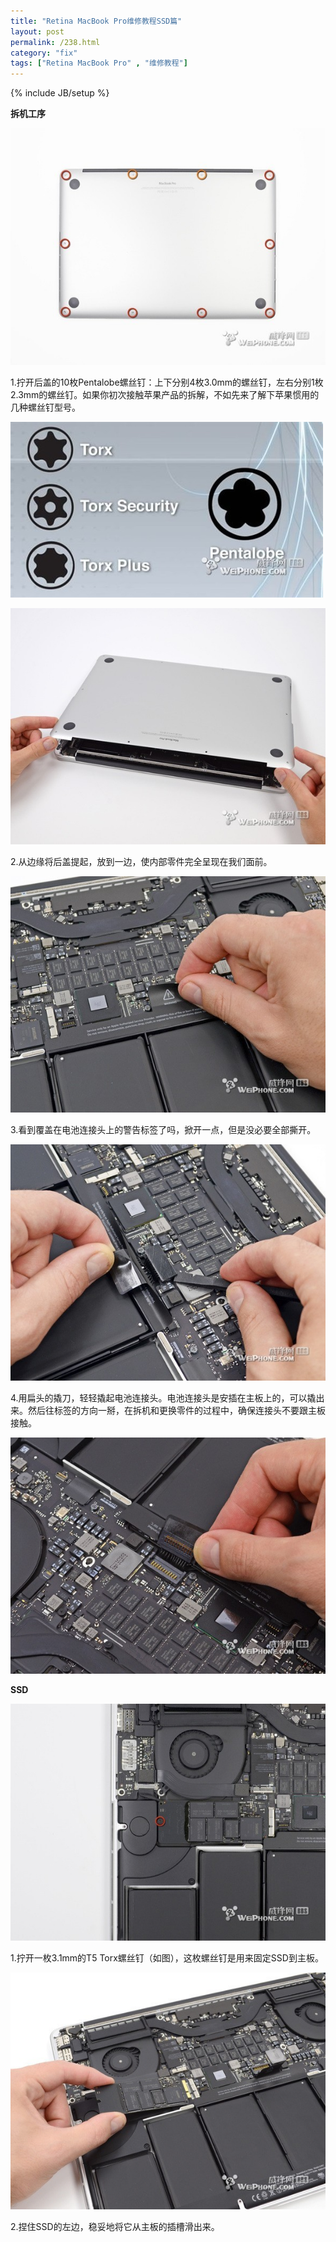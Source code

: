 ```yaml
---
title: "Retina MacBook Pro维修教程SSD篇"
layout: post
permalink: /238.html
category: "fix"
tags: ["Retina MacBook Pro" , "维修教程"]
---
```

{% include JB/setup %}

**拆机工序**


  <a href="/wp-content/uploads/sinapicv2-backup/238-ww3-bmiddle-a316108djw1enwmi9y7acj20gf0ccmxe.jpg" target="_blank"><img src="/wp-content/uploads/sinapicv2-backup/238-ww3-large-a316108djw1enwmi9y7acj20gf0ccmxe.jpg" alt="Retina MacBook Pro维修教程SSD篇" /></a>


1.拧开后盖的10枚Pentalobe螺丝钉：上下分别4枚3.0mm的螺丝钉，左右分别1枚2.3mm的螺丝钉。如果你初次接触苹果产品的拆解，不如先来了解下苹果惯用的几种螺丝钉型号。


  <a href="/wp-content/uploads/sinapicv2-backup/238-ww2-bmiddle-a316108djw1enwmih6mwsj20dw07t0t7.jpg" target="_blank"><img src="/wp-content/uploads/sinapicv2-backup/238-ww2-large-a316108djw1enwmih6mwsj20dw07t0t7.jpg" alt="Retina MacBook Pro维修教程SSD篇" /></a>



  <a href="/wp-content/uploads/sinapicv2-backup/238-ww3-bmiddle-a316108djw1enwmiktc4aj20gf0ccwf1.jpg" target="_blank"><img src="/wp-content/uploads/sinapicv2-backup/238-ww3-large-a316108djw1enwmiktc4aj20gf0ccwf1.jpg" alt="Retina MacBook Pro维修教程SSD篇" /></a>


2.从边缘将后盖提起，放到一边，使内部零件完全呈现在我们面前。


  <a href="/wp-content/uploads/sinapicv2-backup/238-ww2-bmiddle-a316108djw1enwmir2gguj20gg0cc40c.jpg" target="_blank"><img src="/wp-content/uploads/sinapicv2-backup/238-ww2-large-a316108djw1enwmir2gguj20gg0cc40c.jpg" alt="Retina MacBook Pro维修教程SSD篇" /></a>


3.看到覆盖在电池连接头上的警告标签了吗，掀开一点，但是没必要全部撕开。


  <a href="/wp-content/uploads/sinapicv2-backup/238-ww3-bmiddle-a316108djw1enwmiw3g40j20gg0ccmz9.jpg" target="_blank"><img src="/wp-content/uploads/sinapicv2-backup/238-ww3-large-a316108djw1enwmiw3g40j20gg0ccmz9.jpg" alt="Retina MacBook Pro维修教程SSD篇" /></a>


4.用扁头的撬刀，轻轻撬起电池连接头。电池连接头是安插在主板上的，可以撬出来。然后往标签的方向一掰，在拆机和更换零件的过程中，确保连接头不要跟主板接触。


  <a href="/wp-content/uploads/sinapicv2-backup/238-ww3-bmiddle-a316108djw1enwmj0fnrej20gg0ccjtl.jpg" target="_blank"><img src="/wp-content/uploads/sinapicv2-backup/238-ww3-large-a316108djw1enwmj0fnrej20gg0ccjtl.jpg" alt="Retina MacBook Pro维修教程SSD篇" /></a>


**SSD**


  <a href="/wp-content/uploads/sinapicv2-backup/238-ww1-bmiddle-a316108djw1enwmj4u96oj20gf0ccab7.jpg" target="_blank"><img src="/wp-content/uploads/sinapicv2-backup/238-ww1-large-a316108djw1enwmj4u96oj20gf0ccab7.jpg" alt="Retina MacBook Pro维修教程SSD篇" /></a>


1.拧开一枚3.1mm的T5 Torx螺丝钉（如图），这枚螺丝钉是用来固定SSD到主板。


  <a href="/wp-content/uploads/sinapicv2-backup/238-ww4-bmiddle-005V4vEUjw1enwmvmzu6kj30gf0cctaa.jpg" target="_blank"><img src="/wp-content/uploads/sinapicv2-backup/238-ww4-large-005V4vEUjw1enwmvmzu6kj30gf0cctaa.jpg" alt="Retina MacBook Pro维修教程SSD篇" /></a>


2.捏住SSD的左边，稳妥地将它从主板的插槽滑出来。

